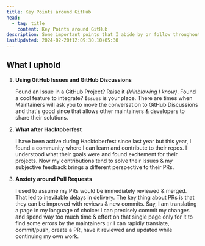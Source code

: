 ```yaml
---
title: Key Points around GitHub
head:
  - tag: title
    content: Key Points around GitHub
description: Some important points that I abide by or follow throughout my Workflow
lastUpdated: 2024-02-20t12:09:30.10+05:30
---
```


## What I uphold

1. **Using GitHub Issues and GitHub Discussions**

   Found an Issue in a GitHub Project? Raise it _(Minblowing I know)_. Found a cool feature to integrate? `Issues` is your place. There are times when Maintainers will ask you to move the conversation to GitHub Discussions and that's good since that allows other maintainers & developers to share their solutions.

2. **What after Hacktoberfest**

   I have been active during Hacktoberfest since last year but this year, I found a community where I can learn and contribute to their repos. I understood what their goals were and found excitement for their projects. Now my contributions tend to solve their Issues & my subjective feedback brings a different perspective to their PRs.

3. **Anxiety around Pull Requests**

   I used to assume my PRs would be immediately reviewed & merged. That led to inevitable delays in delivery. The key thing about PRs is that they can be improved with reviews & new commits. Say, I am translating a page in my language of choice: I can precisely commit my changes and spend way too much time & effort on that single page only for it to find some errors by the maintainers `or` I can rapidly translate, commit/push, create a PR, have it reviewed and updated while continuing my own work.
